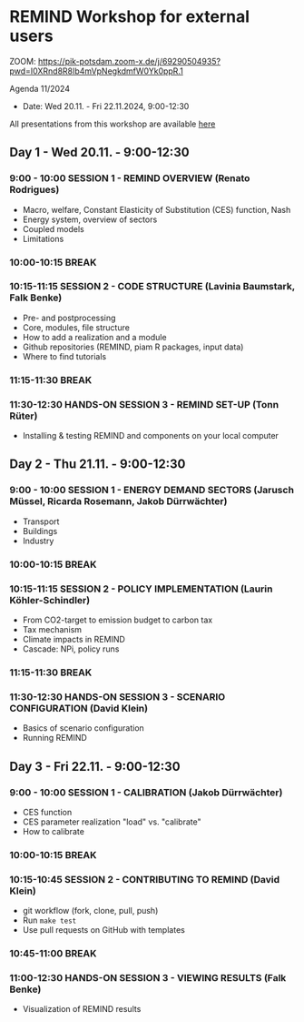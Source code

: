 # REMIND Workshop for external users

ZOOM: https://pik-potsdam.zoom-x.de/j/69290504935?pwd=I0XRnd8R8Ib4mVpNegkdmfW0Yk0ppR.1

Agenda 11/2024

- Date: Wed 20.11. - Fri 22.11.2024, 9:00-12:30

All presentations from this workshop are available [here](https://rse.pik-potsdam.de/data/remind/public/workshop_presentations/)

## Day 1 - Wed 20.11. - 9:00-12:30

### 9:00 - 10:00 SESSION 1 - REMIND OVERVIEW (Renato Rodrigues)
- Macro, welfare, Constant Elasticity of Substitution (CES) function, Nash
- Energy system, overview of sectors
- Coupled models
- Limitations

### 10:00-10:15 BREAK

### 10:15-11:15 SESSION 2 - CODE STRUCTURE (Lavinia Baumstark, Falk Benke)
- Pre- and postprocessing
- Core, modules, file structure
- How to add a realization and a module
- Github repositories (REMIND, piam R packages, input data)
- Where to find tutorials

### 11:15-11:30 BREAK

### 11:30-12:30 HANDS-ON SESSION 3 - REMIND SET-UP (Tonn Rüter)
- Installing & testing REMIND and components on your local computer

## Day 2 - Thu 21.11. - 9:00-12:30

### 9:00 - 10:00 SESSION 1 - ENERGY DEMAND SECTORS (Jarusch Müssel, Ricarda Rosemann, Jakob Dürrwächter)
- Transport
- Buildings
- Industry

### 10:00-10:15 BREAK

### 10:15-11:15 SESSION 2 - POLICY IMPLEMENTATION (Laurin Köhler-Schindler)
- From CO2-target to emission budget to carbon tax
- Tax mechanism
- Climate impacts in REMIND
- Cascade: NPi, policy runs

### 11:15-11:30 BREAK 

### 11:30-12:30 HANDS-ON SESSION 3 - SCENARIO CONFIGURATION (David Klein)
- Basics of scenario configuration
- Running REMIND

## Day 3 - Fri 22.11. - 9:00-12:30

### 9:00 - 10:00 SESSION 1 - CALIBRATION (Jakob Dürrwächter)
- CES function
- CES parameter realization "load" vs. "calibrate"
- How to calibrate

### 10:00-10:15 BREAK

### 10:15-10:45 SESSION 2 - CONTRIBUTING TO REMIND (David Klein)
- git workflow (fork, clone, pull, push)
- Run `make test`
- Use pull requests on GitHub with templates

### 10:45-11:00 BREAK 

### 11:00-12:30 HANDS-ON SESSION 3 - VIEWING RESULTS (Falk Benke)
- Visualization of REMIND results
